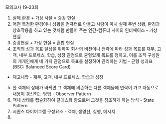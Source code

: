모의고사 19-23회
1. 실제 환경 + 가상 사물 = 증강 현실
2. 어떤 특정한 환경이나 상황을 컴퓨터로 만들고 사람이 마치 실제 주변 상황, 환경과 상호작용을 하고 있는 것처럼 만들어 주는 인간-컴퓨터 사이의 인터페이스 - 가상 현실
3. 증강현실 + 가상 현실 = 혼합 현실
4. 조직의 성과 목표 달성을 위하여 회사의 비전이나 전략에 따라 성과 목표를 재무, 고객, 내부 프로세스, 학습, 성장 관점으로 균형있게 목표를 정하고, 이를 조직 구성원의 개개인에게 네 가지 관점으로 목표를 설정하여 관리하는 기법 - 균형 성과표(BSC: Balanced Score Card)
- 재고내학 - 재무, 고객, 내부 프로세스, 학습과 성장
5. 한 객체의 상태가 바뀌면 그 객체에 의존하는 다른 객체들에 연락이 가고 자동으로 내용이 갱신되는 방법 - Observer Pattern
6. 객체 상태를 캡슐화하여 클래스화 함으로써 그것을 참조하게 하는 방식 - State Pattern
7. 시퀀스 다이어그램 구성요소 - 객체, 생명선, 실행, 메시지
8. 